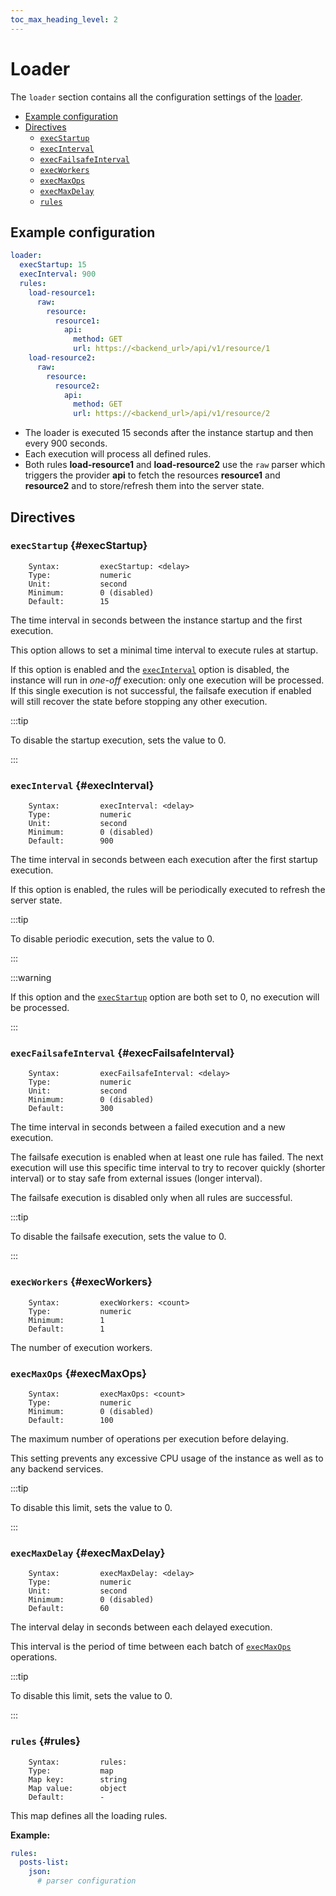```yaml
---
toc_max_heading_level: 2
---
```


# Loader

The `loader` section contains all the configuration settings of the [loader](/neon/configuration/loader/overview/).

- [Example configuration](#example-configuration)
- [Directives](#directives)
  - [`execStartup`](#execStartup)
  - [`execInterval`](#execInterval)
  - [`execFailsafeInterval`](#execFailsafeInterval)
  - [`execWorkers`](#execWorkers)
  - [`execMaxOps`](#execMaxOps)
  - [`execMaxDelay`](#execMaxDelay)
  - [`rules`](#rules)

## Example configuration

```yaml
loader:
  execStartup: 15
  execInterval: 900
  rules:
    load-resource1:
      raw:
        resource:
          resource1:
            api:
              method: GET
              url: https://<backend_url>/api/v1/resource/1
    load-resource2:
      raw:
        resource:
          resource2:
            api:
              method: GET
              url: https://<backend_url>/api/v1/resource/2
```

- The loader is executed 15 seconds after the instance startup and then every 900 seconds.
- Each execution will process all defined rules.
- Both rules **load-resource1** and **load-resource2** use the `raw` parser which triggers the provider **api** to fetch the resources **resource1** and **resource2** and to store/refresh them into the server state.

## Directives

### `execStartup` {#execStartup}

```
    Syntax:         execStartup: <delay>
    Type:           numeric
    Unit:           second
    Minimum:        0 (disabled)
    Default:        15
```

The time interval in seconds between the instance startup and the first execution.

This option allows to set a minimal time interval to execute rules at startup.

If this option is enabled and the [`execInterval`](#execInterval) option is disabled, the instance will run in _one-off_ execution: only one execution will be processed. If this single execution is not successful, the failsafe execution if enabled will still recover the state before stopping any other execution.

:::tip

To disable the startup execution, sets the value to 0.

:::

### `execInterval` {#execInterval}

```
    Syntax:         execInterval: <delay>
    Type:           numeric
    Unit:           second
    Minimum:        0 (disabled)
    Default:        900
```

The time interval in seconds between each execution after the first startup execution.

If this option is enabled, the rules will be periodically executed to refresh the server state.

:::tip

To disable periodic execution, sets the value to 0.

:::

:::warning

If this option and the [`execStartup`](#execStartup) option are both set to 0, no execution will be processed.

:::

### `execFailsafeInterval` {#execFailsafeInterval}

```
    Syntax:         execFailsafeInterval: <delay>
    Type:           numeric
    Unit:           second
    Minimum:        0 (disabled)
    Default:        300
```

The time interval in seconds between a failed execution and a new execution.

The failsafe execution is enabled when at least one rule has failed. The next execution will use this specific time interval to try to recover quickly (shorter interval) or to stay safe from external issues (longer interval).

The failsafe execution is disabled only when all rules are successful.

:::tip

To disable the failsafe execution, sets the value to 0.

:::

### `execWorkers` {#execWorkers}

```
    Syntax:         execWorkers: <count>
    Type:           numeric
    Minimum:        1
    Default:        1
```

The number of execution workers.

### `execMaxOps` {#execMaxOps}

```
    Syntax:         execMaxOps: <count>
    Type:           numeric
    Minimum:        0 (disabled)
    Default:        100
```

The maximum number of operations per execution before delaying.

This setting prevents any excessive CPU usage of the instance as well as to any backend services.

:::tip

To disable this limit, sets the value to 0.

:::

### `execMaxDelay` {#execMaxDelay}

```
    Syntax:         execMaxDelay: <delay>
    Type:           numeric
    Unit:           second
    Minimum:        0 (disabled)
    Default:        60
```

The interval delay in seconds between each delayed execution.

This interval is the period of time between each batch of [`execMaxOps`](#execMaxOps) operations.

:::tip

To disable this limit, sets the value to 0.

:::

### `rules` {#rules}

```
    Syntax:         rules:
    Type:           map
    Map key:        string
    Map value:      object
    Default:        -
```

This map defines all the loading rules.

**Example:**

```yaml
rules:
  posts-list:
    json:
      # parser configuration
```

